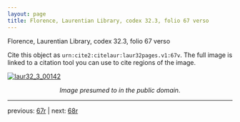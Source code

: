 ```yaml
---
layout: page
title: Florence, Laurentian Library, codex 32.3, folio 67 verso
---
```


Florence, Laurentian Library, codex 32.3, folio 67 verso

Cite this object as `urn:cite2:citelaur:laur32pages.v1:67v`.  The full image is linked to a citation tool you can use to cite regions of the image.

[![laur32_3_00142](http://www.homermultitext.org/iipsrv?IIIF=/project/homer/pyramidal/deepzoom/citelaur/laur32imgs/v1/laur32_3_00142.tif/full/800,/0/default.jpg)](http://www.homermultitext.org/ict2/?urn=urn:cite2:citelaur:laur32imgs.v1:laur32_3_00142) 

<p style="text-align: center; font-style: italic;">Image presumed to in the public domain.</p>

---

previous: [67r](../67r/) | next: [68r](../68r/)